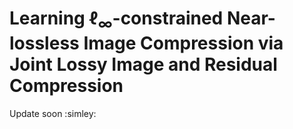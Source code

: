 # Learning ℓ<sub>∞</sub>-constrained Near-lossless Image Compression via Joint Lossy Image and Residual Compression

Update soon :simley:
